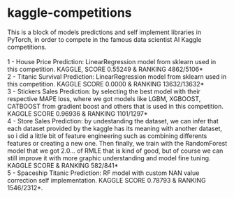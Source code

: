 # kaggle-competitions

This is a block of models predictions and self implement libraries in PyTorch, in order to compete in the famous data scientist AI Kaggle competitions.
<br>
<br>
1 - House Price Prediction: LinearRegression model from sklearn used in this competition. KAGGLE, SCORE 0.55249 & RANKING 4862/5106*<br>
2 - Titanic Survival Prediction: LinearRegression model from sklearn used in this competition. KAGGLE SCORE 0.0000 & RANKING 13632/13632*<br>
3 - Stickers Sales Prediction: by selecting the best model with their respective MAPE loss, where we got models like
LGBM, XGBOOST, CATBOOST from gradient boost and others that is used in this competition. KAGGLE SCORE 0.96936 & RANKING 1101/1297*<br>
4 - Store Sales Prediction: by undestanding the dataset, we can infer that each dataset provided by the kaggle has its meaning with another dataset, 
so i did a little bit of feature engineering such as combining differents features or creating a new one. Then finally, we train with the RandomForest model that we got 2.0... of RMLE that is kind of good, but of course we can still improve it with more graphic understanding and model fine tuning. KAGGLE SCORE & RANKING 582/841*<br>
5 - Spaceship Titanic Prediction: RF model with custom NAN value correction self implementation. KAGGLE SCORE 0.78793 & RANKING 1546/2312*.<br>
